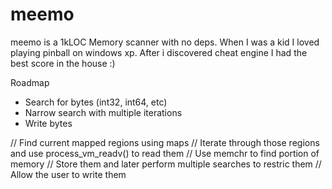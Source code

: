 # meemo

meemo is a 1kLOC Memory scanner with no deps.
When I was a kid I loved playing pinball on windows xp.
After i discovered cheat engine I had the best score in the house :)

Roadmap
- Search for bytes (int32, int64, etc)
- Narrow search with multiple iterations
- Write bytes

// Find current mapped regions using maps
// Iterate through those regions and use process_vm_readv() to read them
// Use memchr to find portion of memory
// Store them and later perform multiple searches to restric them
// Allow the user to write them